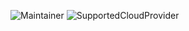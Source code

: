 ![Maintainer](https://img.shields.io/badge/Maintainer-AzurePolicyTeam-blue)   ![SupportedCloudProvider](https://img.shields.io/badge/Microsoft_Azure-0089D6?style=for-the-badge&logo=microsoft-azure&logoColor=white)
